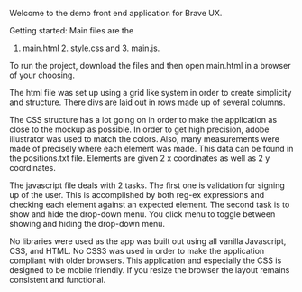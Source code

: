 Welcome to the demo front end application for Brave UX.

Getting started: Main files are the
1. main.html 2. style.css and 3. main.js.

To run the project, download the files and then open main.html in a browser of your choosing.

The html file was set up using a grid like system in order to create simplicity and structure. There divs are laid out in rows made up of several columns.

The CSS structure has a lot going on in order to make the application as close to the mockup as possible. In order to get high precision, adobe illustrator was used to match the colors. Also, many measurements were made of precisely where each element was made. This data can be found in the positions.txt file. Elements are given 2 x coordinates as well as 2 y coordinates.

The javascript file deals with 2 tasks. The first one is validation for signing up of the user. This is accomplished by both reg-ex expressions and checking each element against an expected element. The second task is to show and hide the drop-down menu. You click menu to toggle between showing and hiding the drop-down menu.

No libraries were used as the app was built out using all vanilla Javascript, CSS, and HTML. No CSS3 was used in order to make the application compliant with older browsers. This application and especially the CSS is designed to be mobile friendly. If you resize the browser the layout remains consistent and functional.


